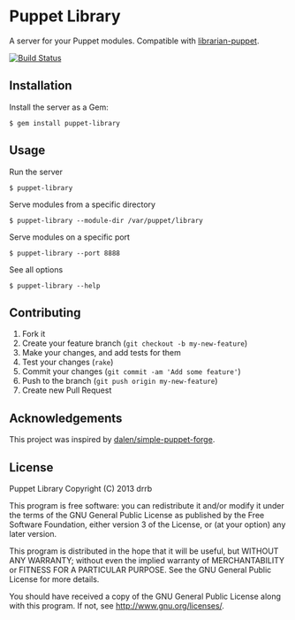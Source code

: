 # Puppet Library

A server for your Puppet modules. Compatible with [librarian-puppet](http://librarian-puppet.com).

[![Build Status](https://travis-ci.org/drrb/puppet-library.png?branch=master)](https://travis-ci.org/drrb/puppet-library)

## Installation

Install the server as a Gem:

    $ gem install puppet-library

## Usage

Run the server

    $ puppet-library

Serve modules from a specific directory

    $ puppet-library --module-dir /var/puppet/library

Serve modules on a specific port

    $ puppet-library --port 8888

See all options

    $ puppet-library --help

## Contributing

1. Fork it
2. Create your feature branch (`git checkout -b my-new-feature`)
3. Make your changes, and add tests for them
4. Test your changes (`rake`)
5. Commit your changes (`git commit -am 'Add some feature'`)
6. Push to the branch (`git push origin my-new-feature`)
7. Create new Pull Request

## Acknowledgements

This project was inspired by [dalen/simple-puppet-forge](https://github.com/dalen/simple-puppet-forge).

## License

Puppet Library
Copyright (C) 2013 drrb

This program is free software: you can redistribute it and/or modify
it under the terms of the GNU General Public License as published by
the Free Software Foundation, either version 3 of the License, or
(at your option) any later version.

This program is distributed in the hope that it will be useful,
but WITHOUT ANY WARRANTY; without even the implied warranty of
MERCHANTABILITY or FITNESS FOR A PARTICULAR PURPOSE.  See the
GNU General Public License for more details.

You should have received a copy of the GNU General Public License
along with this program.  If not, see <http://www.gnu.org/licenses/>.
